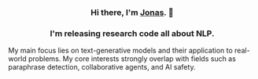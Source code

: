 <h3 align="center">
Hi there, I'm <a href="https://www.jonasbecker.net/" target="_blank" rel="noreferrer">Jonas</a>. 👋
</h3>
<h3 align="center">
I'm releasing research code all about NLP.
</h3>

My main focus lies on text-generative models and their application to real-world problems. My core interests strongly overlap with fields such as paraphrase detection, collaborative agents, and AI safety.
<!--
**jonas-becker/jonas-becker** is a ✨ _special_ ✨ repository because its `README.md` (this file) appears on your GitHub profile.

Here are some ideas to get you started:

- 🔭 I’m currently working on ...
- 🌱 I’m currently learning ...
- 👯 I’m looking to collaborate on ...
- 🤔 I’m looking for help with ...
- 💬 Ask me about ...
- 📫 How to reach me: ...
- 😄 Pronouns: ...
- ⚡ Fun fact: ...
-->
